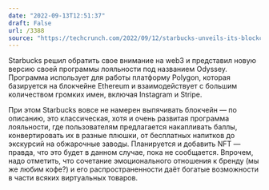```yaml
---
date: "2022-09-13T12:51:37"
draft: False
url: /3388
source: "https://techcrunch.com/2022/09/12/starbucks-unveils-its-blockchain-based-loyalty-platform-and-nft-community-starbucks-odyssey/"
---
```


Starbucks решил обратить свое внимание на web3 и представил новую версию своей программы лояльности под названием Odyssey. Программа использует для работы платформу Polygon, которая базируется на блокчейне Ethereum и взаимодействует с большим количеством громких имен, включая Instagram и Stripe. 

При этом Starbucks вовсе не намерен выпячивать блокчейн — по описанию, это классическая, хотя и очень развитая программа лояльности, где пользователям предлагается накапливать баллы, конвертировать их в разные плюшки, от бесплатных напитков до экскурсий на обжарочные заводы. Планируется и добавить NFT — правда, что это будет в данном случае, пока не сообщается. Впрочем, надо отметить, что сочетание эмоционального отношения к бренду (мы же любим кофе?) и его распространенности даёт богатые возможности в части всяких виртуальных товаров.

